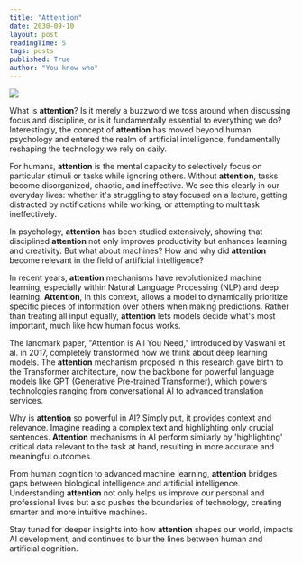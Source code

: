 ```yaml
---
title: "Attention"
date: 2030-09-10
layout: post
readingTime: 5
tags: posts
published: True
author: "You know who"
---
```


<img src='/assets/attention.png' class='img-right img-medium' >

What is **attention**? Is it merely a buzzword we toss around when discussing focus and discipline, or is it fundamentally essential to everything we do? Interestingly, the concept of **attention** has moved beyond human psychology and entered the realm of artificial intelligence, fundamentally reshaping the technology we rely on daily.

For humans, **attention** is the mental capacity to selectively focus on particular stimuli or tasks while ignoring others. Without **attention**, tasks become disorganized, chaotic, and ineffective. We see this clearly in our everyday lives: whether it's struggling to stay focused on a lecture, getting distracted by notifications while working, or attempting to multitask ineffectively.

In psychology, **attention** has been studied extensively, showing that disciplined **attention** not only improves productivity but enhances learning and creativity. But what about machines? How and why did **attention** become relevant in the field of artificial intelligence?

In recent years, **attention** mechanisms have revolutionized machine learning, especially within Natural Language Processing (NLP) and deep learning. **Attention**, in this context, allows a model to dynamically prioritize specific pieces of information over others when making predictions. Rather than treating all input equally, **attention** lets models decide what's most important, much like how human focus works.

The landmark paper, "Attention is All You Need," introduced by Vaswani et al. in 2017, completely transformed how we think about deep learning models. The **attention** mechanism proposed in this research gave birth to the Transformer architecture, now the backbone for powerful language models like GPT (Generative Pre-trained Transformer), which powers technologies ranging from conversational AI to advanced translation services.

Why is **attention** so powerful in AI? Simply put, it provides context and relevance. Imagine reading a complex text and highlighting only crucial sentences. **Attention** mechanisms in AI perform similarly by 'highlighting' critical data relevant to the task at hand, resulting in more accurate and meaningful outcomes.

From human cognition to advanced machine learning, **attention** bridges gaps between biological intelligence and artificial intelligence. Understanding **attention** not only helps us improve our personal and professional lives but also pushes the boundaries of technology, creating smarter and more intuitive machines.

Stay tuned for deeper insights into how **attention** shapes our world, impacts AI development, and continues to blur the lines between human and artificial cognition.
